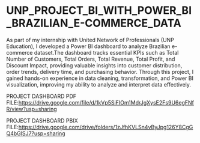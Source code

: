# UNP_PROJECT_BI_WITH_POWER_BI_BRAZILIAN_E-COMMERCE_DATA

As part of my internship with United Network of Professionals (UNP Education), I developed a Power BI dashboard to analyze Brazilian e- commerce dataset.The dashboard tracks essential KPIs such as Total Number of Customers, Total Orders, Total Revenue, Total Profit, and Discount Impact, providing valuable insights into customer distribution, order trends, delivery time, and purchasing behavior. Through this project, I gained hands-on experience in data cleaning, transformation, and Power BI visualization, improving my ability to analyze and interpret data effectively.

PROJECT DASHBOARD PDF FILE:https://drive.google.com/file/d/1kVp5SiFIOm1MdrJgXysE2Fs9U6egFNfR/view?usp=sharing

PROJECT DASHBOARD PBIX FILE:https://drive.google.com/drive/folders/1zJfhKVLSn4vByJpg126Y8CgGQ4bGlSJ7?usp=sharing

